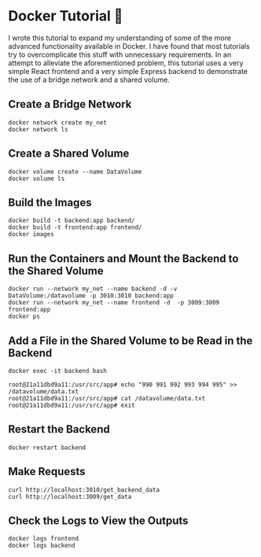 # Docker Tutorial :whale:

I wrote this tutorial to expand my understanding of some of the more advanced functionality available in Docker. I have found that most tutorials try to overcomplicate this stuff with unnecessary requirements. In an attempt to alleviate the aforementioned problem, this tutorial uses a very simple React frontend and a very simple Express backend to demonstrate the use of a bridge network and a shared volume.

## Create a Bridge Network
```
docker network create my_net
docker network ls
```

## Create a Shared Volume
```
docker volume create --name DataVolume
docker volume ls
```

## Build the Images
```
docker build -t backend:app backend/
docker build -t frontend:app frontend/
docker images
```

## Run the Containers and Mount the Backend to the Shared Volume
```
docker run --network my_net --name backend -d -v DataVolume:/datavolume -p 3010:3010 backend:app
docker run --network my_net --name frontend -d  -p 3009:3009 frontend:app
docker ps
```

## Add a File in the Shared Volume to be Read in the Backend
```
docker exec -it backend bash 
```
```
root@21a11dbd9a11:/usr/src/app# echo "990 991 992 993 994 995" >> /datavolume/data.txt
root@21a11dbd9a11:/usr/src/app# cat /datavolume/data.txt
root@21a11dbd9a11:/usr/src/app# exit
```

## Restart the Backend
```
docker restart backend
```

## Make Requests
```
curl http://localhost:3010/get_backend_data
curl http://localhost:3009/get_data
```

## Check the Logs to View the Outputs
```
docker logs frontend
docker logs backend
```
